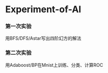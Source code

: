 # Experiment-of-AI
### 第一次实验  
  用BFS/DFS/Astar写出四阶幻方的解法  
### 第二次实验  
  用Adaboost/BP在Mnist上训练、分类、计算ROC  